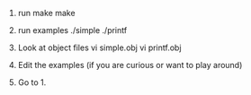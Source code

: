 1. run make
  make

2. run examples
  ./simple
  ./printf

3. Look at object files
  vi simple.obj
  vi printf.obj

4. Edit the examples (if you are curious or want to play around)

5. Go to 1.
